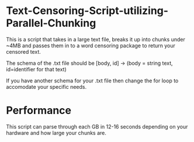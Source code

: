 # Text-Censoring-Script-utilizing-Parallel-Chunking
This is a script that takes in a large text file, breaks it up into chunks under ~4MB and passes them in to a word censoring package to return your censored text.

The schema of the .txt file should be [body, id] -> (body = string text, id=identifier for that text)

If you have another schema for your .txt file then change the for loop to accomodate your specific needs.

# Performance
This script can parse through each GB in 12-16 seconds depending on your hardware and how large your chunks are.
